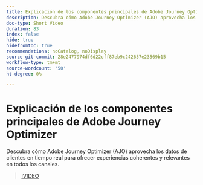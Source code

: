 ```yaml
---
title: Explicación de los componentes principales de Adobe Journey Optimizer
description: Descubra cómo Adobe Journey Optimizer (AJO) aprovecha los datos de clientes en tiempo real para ofrecer experiencias coherentes y relevantes en todos los canales.
doc-type: Short Video
duration: 83
index: false
hide: true
hidefromtoc: true
recommendations: noCatalog, noDisplay
source-git-commit: 28e2477974df6d22cff87eb9c242657e23569b15
workflow-type: tm+mt
source-wordcount: '50'
ht-degree: 0%

---
```



# Explicación de los componentes principales de Adobe Journey Optimizer

Descubra cómo Adobe Journey Optimizer (AJO) aprovecha los datos de clientes en tiempo real para ofrecer experiencias coherentes y relevantes en todos los canales.

<!-- 62_S522_3442522_82_understanding-the-core-of-adobe-journey-optimizer -->
>[!VIDEO](https://video.tv.adobe.com/v/3458249/?learn=on&enablevpops=true)
